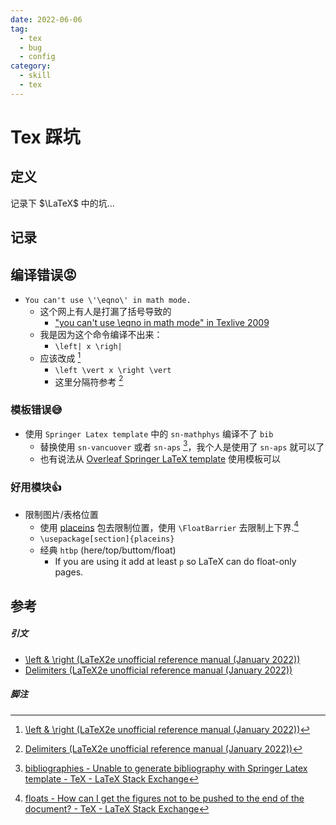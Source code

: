 ```yaml
---
date: 2022-06-06
tag:
  - tex
  - bug
  - config
category:
  - skill
  - tex
---
```



# Tex 踩坑

## 定义

记录下 $\LaTeX$ 中的坑…

## 记录

## 编译错误😡

- `You can't use \'\eqno\' in math mode.`
	- 这个网上有人是打漏了括号导致的
		- ["you can't use \eqno in math mode" in Texlive 2009](https://latex.org/forum/viewtopic.php?t=7657)
	- 我是因为这个命令编译不出来：
		- `\left| x \righ|`
	- 应该改成 [^1]
		- `\left \vert x \right \vert`
		- 这里分隔符参考 [^2]

### 模板错误😅

- 使用 `Springer Latex template` 中的 `sn-mathphys` 编译不了 `bib`
	- 替换使用 `sn-vancuover` 或者 `sn-aps` [^3]，我个人是使用了 `sn-aps` 就可以了
	- 也有说法从 [Overleaf Springer LaTeX template](https://www.springernature.com/gp/authors/campaigns/latex-author-support) 使用模板可以

### 好用模块👍

- 限制图片/表格位置
	- 使用 [placeins](http://www.ctan.org/tex-archive/macros/latex/contrib/placeins/) 包去限制位置，使用 `\FloatBarrier` 去限制上下界.[^4]
	- `\usepackage[section]{placeins}`
	- 经典 `htbp` (here/top/buttom/float)
		- If you are using it add at least `p` so LaTeX can do float-only pages.

## 参考

##### 引文

- [\left & \right (LaTeX2e unofficial reference manual (January 2022))](https://latexref.xyz/_005cleft-_0026-_005cright.html)
- [Delimiters (LaTeX2e unofficial reference manual (January 2022))](https://latexref.xyz/Delimiters.html)

##### 脚注

[^1]: [\left & \right (LaTeX2e unofficial reference manual (January 2022))](https://latexref.xyz/_005cleft-_0026-_005cright.html)
[^2]: [Delimiters (LaTeX2e unofficial reference manual (January 2022))](https://latexref.xyz/Delimiters.html)
[^3]: [bibliographies - Unable to generate bibliography with Springer Latex template - TeX - LaTeX Stack Exchange](https://tex.stackexchange.com/questions/615138/unable-to-generate-bibliography-with-springer-latex-template)
[^4]: [floats - How can I get the figures not to be pushed to the end of the document? - TeX - LaTeX Stack Exchange](https://tex.stackexchange.com/questions/11366/how-can-i-get-the-figures-not-to-be-pushed-to-the-end-of-the-document)
